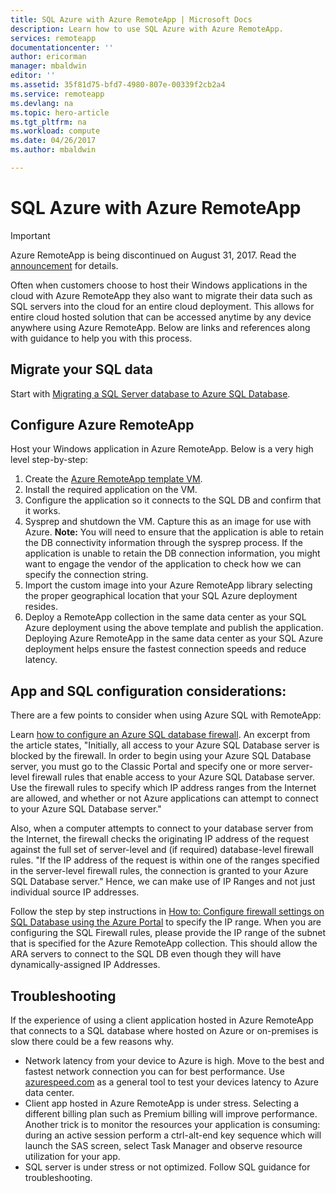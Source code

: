 ```yaml
---
title: SQL Azure with Azure RemoteApp | Microsoft Docs
description: Learn how to use SQL Azure with Azure RemoteApp.
services: remoteapp
documentationcenter: ''
author: ericorman
manager: mbaldwin
editor: ''
ms.assetid: 35f81d75-bfd7-4980-807e-00339f2cb2a4
ms.service: remoteapp
ms.devlang: na
ms.topic: hero-article
ms.tgt_pltfrm: na
ms.workload: compute
ms.date: 04/26/2017
ms.author: mbaldwin

---
```

# SQL Azure with Azure RemoteApp
> [!IMPORTANT]
> Azure RemoteApp is being discontinued on August 31, 2017. Read the [announcement](https://go.microsoft.com/fwlink/?linkid=821148) for details.
> 
> 

Often when customers choose to host their Windows applications in the cloud with Azure RemoteApp they also want to migrate their data such as SQL servers into the cloud for an entire cloud deployment. This allows for entire cloud hosted solution that can be accessed anytime by any device anywhere using Azure RemoteApp. Below are links and references along with guidance to help you with this process.  

## Migrate your SQL data
Start with [Migrating a SQL Server database to Azure SQL Database](../sql-database/sql-database-cloud-migrate.md). 

## Configure Azure RemoteApp
Host your Windows application in Azure RemoteApp. Below is a very high level step-by-step:

1. Create the [Azure RemoteApp template VM](remoteapp-imageoptions.md). 
2. Install the required application on the VM.
3. Configure the application so it connects to the SQL DB and confirm that it works.
4. Sysprep and shutdown the VM. Capture this as an image for use with Azure. **Note:** You will need to ensure that the application is able to retain the DB connectivity information through the sysprep process. If the application is unable to retain the DB connection information, you might want to engage the vendor of the application to check how we can specify the connection string.
5. Import the custom image into your Azure RemoteApp library selecting the proper geographical location that your SQL Azure deployment resides. 
6. Deploy a RemoteApp collection in the same data center as your SQL Azure deployment using the above template and publish the application. Deploying Azure RemoteApp in the same data center as your SQL Azure deployment helps ensure the fastest connection speeds and reduce latency. 

## App and SQL configuration considerations:
There are a few points to consider when using Azure SQL with RemoteApp:

Learn [how to configure an Azure SQL database firewall](../sql-database/sql-database-firewall-configure.md). An excerpt from the article states, "Initially, all access to your Azure SQL Database server is blocked by the firewall. In order to begin using your Azure SQL Database server, you must go to the Classic Portal and specify one or more server-level firewall rules that enable access to your Azure SQL Database server. Use the firewall rules to specify which IP address ranges from the Internet are allowed, and whether or not Azure applications can attempt to connect to your Azure SQL Database server."

Also, when a computer attempts to connect to your database server from the Internet, the firewall checks the originating IP address of the request against the full set of server-level and (if required) database-level firewall rules. "If the IP address of the request is within one of the ranges specified in the server-level firewall rules, the connection is granted to your Azure SQL Database server." Hence, we can make use of IP Ranges and not just individual source IP addresses.

Follow the step by step instructions in [How to: Configure firewall settings on SQL Database using the Azure Portal](../sql-database/sql-database-configure-firewall-settings.md) to specify the IP range. When you are configuring the SQL Firewall rules, please provide the IP range of the subnet that is specified for the Azure RemoteApp collection. This should allow the ARA servers to connect to the SQL DB even though they will have dynamically-assigned IP Addresses.

## Troubleshooting
If the experience of using a client application hosted in Azure RemoteApp that connects to a SQL database where hosted on Azure or on-premises is slow there could be a few reasons why.  

* Network latency from your device to Azure is high. Move to the best and fastest network connection you can for best performance. Use [azurespeed.com](http://azurespeed.com/) as a general tool to test your devices latency to Azure data center.  
* Client app hosted in Azure RemoteApp is under stress. Selecting a different billing plan such as Premium billing will improve performance. Another trick is to monitor the resources your application is consuming: during an active session perform a ctrl-alt-end key sequence which will launch the SAS screen, select Task Manager and observe resource utilization for your app.
* SQL server is under stress or not optimized. Follow SQL guidance for troubleshooting. 

